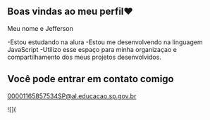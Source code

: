 ## Boas vindas ao meu perfil❤️

Meu nome e Jefferson

-Estou estudando na alura
-Estou me desenvolvendo na linguagem JavaScript
-Utilizo esse espaço para minha organizaçao e compartilhamento dos meus projetos desenvolvidos.

## Você pode entrar em contato comigo
00001165857534SP@al.educacao.sp.gov.br

![](
